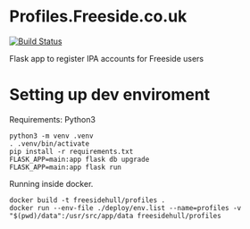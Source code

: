 # Profiles.Freeside.co.uk

[![Build Status](https://ci.freeside.co.uk/api/badges/FreesideHull/Profiles.Freeside.co.uk/status.svg)](https://ci.freeside.co.uk/FreesideHull/Profiles.Freeside.co.uk)

Flask app to register IPA accounts for Freeside users

# Setting up dev enviroment
Requirements: Python3
```
python3 -m venv .venv
. .venv/bin/activate
pip install -r requirements.txt
FLASK_APP=main:app flask db upgrade
FLASK_APP=main:app flask run
```

Running inside docker.
```
docker build -t freesidehull/profiles .
docker run --env-file ./deploy/env.list --name=profiles -v "$(pwd)/data":/usr/src/app/data freesidehull/profiles
```

